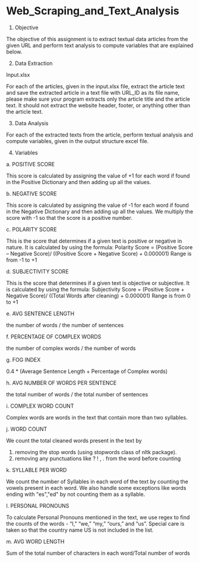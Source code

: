 # Web_Scraping_and_Text_Analysis

1. Objective

The objective of this assignment is to extract textual data articles from the given URL and perform text analysis to compute variables that are explained below. 

2. Data Extraction

Input.xlsx

For each of the articles, given in the input.xlsx file, extract the article text and save the extracted article in a text file with URL_ID as its file name, please make sure your program extracts only the article title and the article text. It should not extract the website header, footer, or anything other than the article text. 

3. Data Analysis

For each of the extracted texts from the article, perform textual analysis and compute variables, given in the output structure excel file. 

4. Variables

a. POSITIVE SCORE

This score is calculated by assigning the value of +1 for each word if found in the Positive Dictionary and then adding up all the values.

b. NEGATIVE SCORE

This score is calculated by assigning the value of -1 for each word if found in the Negative Dictionary and then adding up all the values. We multiply the score with -1 so that the score is a positive number.

c. POLARITY SCORE

This is the score that determines if a given text is positive or negative in nature. It is calculated by using the formula: 
Polarity Score = (Positive Score – Negative Score)/ ((Positive Score + Negative Score) + 0.000001)
Range is from -1 to +1

d. SUBJECTIVITY SCORE

This is the score that determines if a given text is objective or subjective. It is calculated by using the formula: 
Subjectivity Score = (Positive Score + Negative Score)/ ((Total Words after cleaning) + 0.000001)
Range is from 0 to +1

e. AVG SENTENCE LENGTH

 the number of words / the number of sentences
 
f. PERCENTAGE OF COMPLEX WORDS

the number of complex words / the number of words 

g. FOG INDEX

 0.4 * (Average Sentence Length + Percentage of Complex words)

h. AVG NUMBER OF WORDS PER SENTENCE

the total number of words / the total number of sentences

i. COMPLEX WORD COUNT

Complex words are words in the text that contain more than two syllables.

j. WORD COUNT

We count the total cleaned words present in the text by 
1. removing the stop words (using stopwords class of nltk package).
2. removing any punctuations like ? ! , . from the word before counting

k. SYLLABLE PER WORD

We count the number of Syllables in each word of the text by counting the vowels present in each word. We also handle some exceptions like words ending with "es","ed" by not counting them as a syllable.

l. PERSONAL PRONOUNS

To calculate Personal Pronouns mentioned in the text, we use regex to find the counts of the words - “I,” “we,” “my,” “ours,” and “us”. Special care is taken so that the country name US is not included in the list.

m. AVG WORD LENGTH

Sum of the total number of characters in each word/Total number of words


